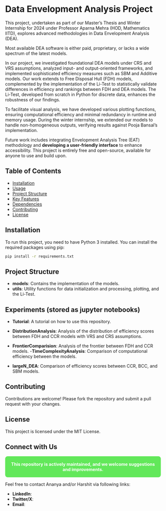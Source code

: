 # Data Envelopment Analysis Project
This project, undertaken as part of our Master’s Thesis and Winter Internship for 2024 under Professor Aparna Mehra (HOD, Mathematics IITD), explores advanced methodologies in Data Envelopment Analysis (DEA).

Most available DEA software is either paid, proprietary, or lacks a wide spectrum of the latest models.

In our project, we investigated foundational DEA models under CRS and VRS assumptions, analyzed input- and output-oriented frameworks, and implemented sophisticated efficiency measures such as SBM and Additive models. Our work extends to Free Disposal Hull (FDH) models, complemented by the implementation of the Li-Test to statistically validate differences in efficiency and rankings between FDH and DEA models. The Li-Test, developed from scratch in Python for discrete data, enhances the robustness of our findings.

To facilitate visual analysis, we have developed various plotting functions, ensuring computational efficiency and minimal redundancy in runtime and memory usage. During the winter internship, we extended our models to handle non-homogeneous outputs, verifying results against Pooja Bansal’s implementation.

Future work includes integrating Envelopment Analysis Tree (EAT) methodology and **developing a user-friendly interface** to enhance accessibility. This project is entirely free and open-source, available for anyone to use and build upon.



## Table of Contents

- [Installation](#installation)
- [Usage](#usage)
- [Project Structure](#project-structure)
- [Key Features](#key-features)
- [Dependencies](#dependencies)
- [Contributing](#contributing)
- [License](#license)

## Installation

To run this project, you need to have Python 3 installed. You can install the required packages using pip:

```bash
pip install -r requirements.txt
```

## Project Structure

- **models**: Contains the implementation of the models.
- **utils**: Utility functions for data initialization and processing, plotting, and the Li-Test.

## Experiments (stored as jupyter notebooks)

- **Tutorial**: A tutorial on how to use this repository.


- **DistributionAnalysis**: Analysis of the distribution of efficiency scores between FDH and CCR models with VRS and CRS assumptions.
- **FrontierComparision**: Analysis of the frontier between FDH and CCR models.
-**TimeComplexityAnalysis**: Comparison of computational efficiency between the models.
<!-- - **PoojaBansal**:  -->
- **largeN_DEA**: Comparison of efficiency scores between CCR, BCC, and SBM models.

## Contributing
Contributions are welcome! Please fork the repository and submit a pull request with your changes.

## License
This project is licensed under the MIT License.

## Connect with Us  
<section style="border: 2px solid #62e85a; background-color: #62e85a; padding: 15px; border-radius: 8px; font-weight: bold; color: #ffffff; text-align: center;">
  This repository is actively maintained, and we welcome suggestions and improvements.
</section>


Feel free to contact Ananya and/or Harshit via following links:

- **LinkedIn**:  
- **Twitter/X**:  
- **Email**:  